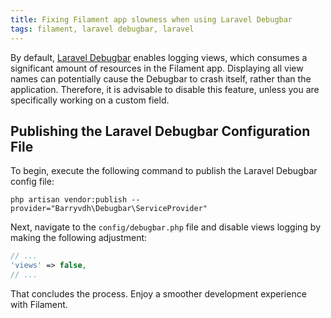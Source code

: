 ```yaml
---
title: Fixing Filament app slowness when using Laravel Debugbar
tags: filament, laravel debugbar, laravel
---
```


By default, [Laravel Debugbar](https://github.com/barryvdh/laravel-debugbar) enables logging views, which consumes a significant amount of resources in the Filament app. Displaying all view names can potentially cause the Debugbar to crash itself, rather than the application. Therefore, it is advisable to disable this feature, unless you are specifically working on a custom field.

## Publishing the Laravel Debugbar Configuration File
To begin, execute the following command to publish the Laravel Debugbar config file:

```
php artisan vendor:publish --provider="Barryvdh\Debugbar\ServiceProvider"
```

Next, navigate to the `config/debugbar.php` file and disable views logging by making the following adjustment:

```php
// ...
'views' => false,
// ...
```

That concludes the process. Enjoy a smoother development experience with Filament.